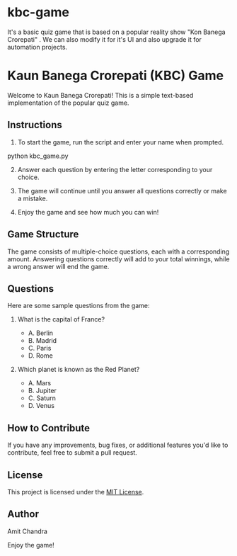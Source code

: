 # kbc-game
It's a basic quiz game that is based on a popular reality show "Kon Banega Crorepati" . We can also modify it for it's UI and also upgrade it for automation projects.

# Kaun Banega Crorepati (KBC) Game

Welcome to Kaun Banega Crorepati! This is a simple text-based implementation of the popular quiz game.

## Instructions

1. To start the game, run the script and enter your name when prompted.


python kbc_game.py


2. Answer each question by entering the letter corresponding to your choice.

3. The game will continue until you answer all questions correctly or make a mistake.

4. Enjoy the game and see how much you can win!

## Game Structure

The game consists of multiple-choice questions, each with a corresponding amount. Answering questions correctly will add to your total winnings, while a wrong answer will end the game.

## Questions

Here are some sample questions from the game:

1. What is the capital of France?
   - A. Berlin
   - B. Madrid
   - C. Paris
   - D. Rome

2. Which planet is known as the Red Planet?
   - A. Mars
   - B. Jupiter
   - C. Saturn
   - D. Venus


## How to Contribute

If you have any improvements, bug fixes, or additional features you'd like to contribute, feel free to submit a pull request.

## License

This project is licensed under the [MIT License](LICENSE.md).

## Author

Amit Chandra

Enjoy the game!

